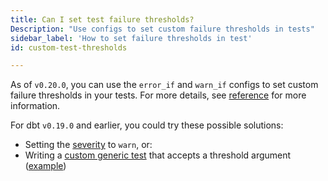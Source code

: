 ```yaml
---
title: Can I set test failure thresholds?
Description: "Use configs to set custom failure thresholds in tests"
sidebar_label: 'How to set failure thresholds in test'
id: custom-test-thresholds

---
```


As of `v0.20.0`, you can use the `error_if` and `warn_if` configs to set custom failure thresholds in your tests. For more details, see [reference](reference/resource-configs/severity) for more information.

For dbt `v0.19.0` and earlier, you could try these possible solutions:
* Setting the [severity](resource-properties/tests#severity) to `warn`, or:
* Writing a [custom generic test](custom-generic-tests) that accepts a threshold argument ([example](https://discourse.getdbt.com/t/creating-an-error-threshold-for-schema-tests/966))
